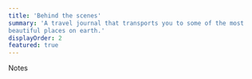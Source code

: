 ```yaml
---
title: 'Behind the scenes'
summary: 'A travel journal that transports you to some of the most
beautiful places on earth.'
displayOrder: 2
featured: true
---
```

<script type="text/vnd.abc">
X:1
T:J'ai du bon tabac
C:Trad.
M:2/4
L:1/8
Q:1/4=120
K:C
CDEC|D2DE|F2F2|E2E2|CDEC|D2DE|F2G2|C4:|
G2GF|E2DE|F2G2|F2E2|G2GF|E2DE|F2G2|D4|
CDEC|D2DE|F2F2|E2E2|CDEC|D2DE|F2G2|C4||
</script>

Notes